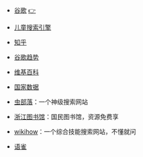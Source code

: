 - [谷歌](https://www.google.com/) [👉](https://www.uedbox.com/post/54776/)

- [儿童搜索引擎](https://kidssearch.com/)

- [知乎](https://www.zhihu.com/explore)

- [谷歌趋势](https://trends.google.com/trends/?geo=CN)

- [维基百科](https://zh.wikipedia.org/)

- [国家数据](http://data.stats.gov.cn/)

- [虫部落](http://www.chongbuluo.com/)：一个神级搜索网站

- [浙江图书馆](http://www.zjlib.cn/)：国民图书馆，资源免费享

- [wikihow](https://zh.wikihow.com/)：一个综合技能搜索网站，不懂就问

- [语雀](https://www.yuque.com/)
